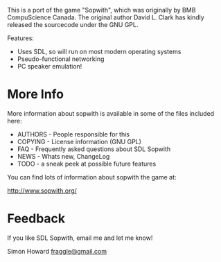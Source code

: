 
This is a port of the game "Sopwith", which was originally by BMB
CompuScience Canada. The original author David L. Clark has
kindly released the sourcecode under the GNU GPL.

Features:

* Uses SDL, so will run on most modern operating systems
* Pseudo-functional networking
* PC speaker emulation!

# More Info

More information about sopwith is available in some of the files
included here:
  
* AUTHORS - People responsible for this
* COPYING - License information (GNU GPL)
* FAQ - Frequently asked questions about SDL Sopwith
* NEWS - Whats new, ChangeLog
* TODO - a sneak peek at possible future features

You can find lots of information about sopwith the game at:

 http://www.sopwith.org/

# Feedback

If you like SDL Sopwith, email me and let me know!

Simon Howard <fraggle@gmail.com>

